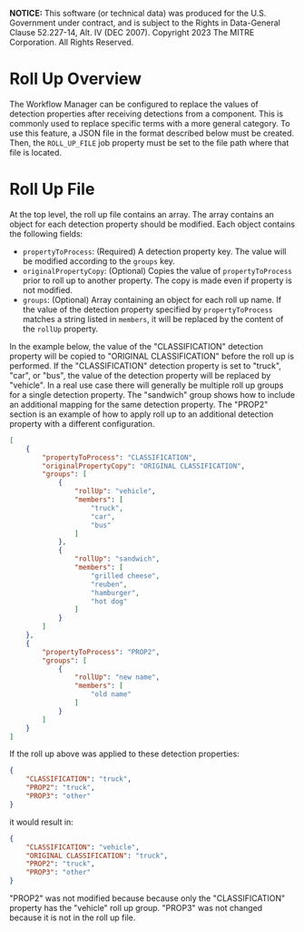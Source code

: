 **NOTICE:** This software (or technical data) was produced for the U.S. Government under contract,
and is subject to the Rights in Data-General Clause 52.227-14, Alt. IV (DEC 2007). Copyright 2023
The MITRE Corporation. All Rights Reserved.


# Roll Up Overview

The Workflow Manager can be configured to replace the values of detection properties after
receiving detections from a component. This is commonly used to replace specific terms with a more
general category. To use this feature, a JSON file in the format described below must be created.
Then, the `ROLL_UP_FILE` job property must be set to the file path where that file is located.


# Roll Up File

At the top level, the roll up file contains an array. The array contains an object for each
detection property should be modified. Each object contains the following fields:

- `propertyToProcess`: (Required) A detection property key. The value will be modified according to
    the `groups` key.
- `originalPropertyCopy`: (Optional) Copies the value of `propertyToProcess` prior to roll up to
    another property. The copy is made even if property is not modified.
- `groups`: (Optional) Array containing an object for each roll up name. If the value of the
    detection property specified by `propertyToProcess` matches a string listed in `members`, it
    will be replaced by the content of the `rollUp` property.

In the example below, the value of the "CLASSIFICATION" detection property will be copied to
"ORIGINAL CLASSIFICATION" before the roll up is performed. If the "CLASSIFICATION" detection
property is set to "truck", "car", or "bus", the value of the detection property will be replaced
by "vehicle". In a real use case there will generally be multiple roll up groups for a single
detection property. The "sandwich" group shows how to include an additional mapping for the same
detection property. The "PROP2" section is an example of how to apply roll up to an additional
detection property with a different configuration.

```json
[
    {
        "propertyToProcess": "CLASSIFICATION",
        "originalPropertyCopy": "ORIGINAL CLASSIFICATION",
        "groups": [
            {
                "rollUp": "vehicle",
                "members": [
                    "truck",
                    "car",
                    "bus"
                ]
            },
            {
                "rollUp": "sandwich",
                "members": [
                    "grilled cheese",
                    "reuben",
                    "hamburger",
                    "hot dog"
                ]
            }
        ]
    },
    {
        "propertyToProcess": "PROP2",
        "groups": [
            {
                "rollUp": "new name",
                "members": [
                    "old name"
                ]
            }
        ]
    }
]
```

If the roll up above was applied to these detection properties:
```json
{
    "CLASSIFICATION": "truck",
    "PROP2": "truck",
    "PROP3": "other"
}
```

it would result in:
```json
{
    "CLASSIFICATION": "vehicle",
    "ORIGINAL CLASSIFICATION": "truck",
    "PROP2": "truck",
    "PROP3": "other"
}
```

"PROP2" was not modified because because only the "CLASSIFICATION" property has the "vehicle" roll
up group. "PROP3" was not changed because it is not in the roll up file.
